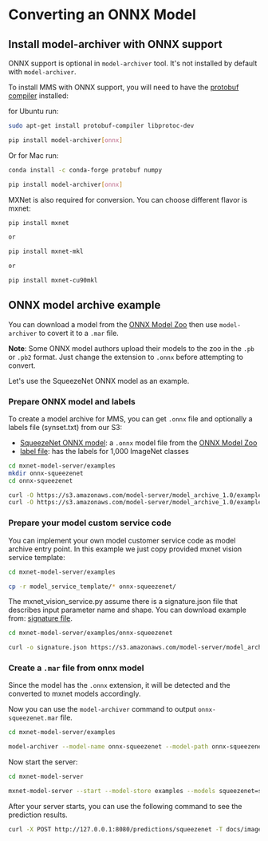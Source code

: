 # Converting an ONNX Model

## Install model-archiver with ONNX support
ONNX support is optional in `model-archiver` tool. It's not installed by default with `model-archiver`.

To install MMS with ONNX support, you will need to have the [protobuf compiler](https://github.com/onnx/onnx#installation) installed:

for Ubuntu run:

```bash
sudo apt-get install protobuf-compiler libprotoc-dev

pip install model-archiver[onnx]
```

Or for Mac run:

```bash
conda install -c conda-forge protobuf numpy

pip install model-archiver[onnx]
```

MXNet is also required for conversion. You can choose different flavor is mxnet:

```bash
pip install mxnet

or

pip install mxnet-mkl

or

pip install mxnet-cu90mkl
```

## ONNX model archive example

You can download a model from the [ONNX Model Zoo](https://github.com/onnx/models) then use `model-archiver` to covert it to a `.mar` file.

**Note**: Some ONNX model authors upload their models to the zoo in the `.pb` or `.pb2` format. Just change the extension to `.onnx` before attempting to convert.

Let's use the SqueezeNet ONNX model as an example. 

### Prepare ONNX model and labels

To create a model archive for MMS, you can get `.onnx` file and optionally a labels file (synset.txt) from our S3:

* [SqueezeNet ONNX model](https://s3.amazonaws.com/model-server/model_archive_1.0/examples/onnx-squeezenet/squeezenet.onnx): a `.onnx` model file from the [ONNX Model Zoo](https://github.com/onnx/models)
* [label file](https://s3.amazonaws.com/model-server/model_archive_1.0/examples/onnx-squeezenet/synset.txt): has the labels for 1,000 ImageNet classes

```bash
cd mxnet-model-server/examples
mkdir onnx-squeezenet
cd onnx-squeezenet

curl -O https://s3.amazonaws.com/model-server/model_archive_1.0/examples/onnx-squeezenet/squeezenet.onnx
curl -O https://s3.amazonaws.com/model-server/model_archive_1.0/examples/onnx-squeezenet/synset.txt
```

###  Prepare your model custom service code

You can implement your own model customer service code as model archive entry point. In this example we just copy provided mxnet vision service template:

```bash
cd mxnet-model-server/examples

cp -r model_service_template/* onnx-squeezenet/
```

The mxnet_vision_service.py assume there is a signature.json file that describes input parameter name and shape. You can download example from: [signature file](https://s3.amazonaws.com/model-server/model_archive_1.0/examples/onnx-squeezenet/signature.json).


```bash
cd mxnet-model-server/examples/onnx-squeezenet

curl -o signature.json https://s3.amazonaws.com/model-server/model_archive_1.0/examples/onnx-squeezenet/signature.json
```

### Create a `.mar` file from onnx model

Since the model has the `.onnx` extension, it will be detected and the converted to mxnet models accordingly.

Now you can use the `model-archiver` command to output `onnx-squeezenet.mar` file.

```bash
cd mxnet-model-server/examples

model-archiver --model-name onnx-squeezenet --model-path onnx-squeezenet --handler mxnet_vision_service:handle
```

Now start the server:

```bash
cd mxnet-model-server

mxnet-model-server --start --model-store examples --models squeezenet=squeezenet_v1.1.mar
```

After your server starts, you can use the following command to see the prediction results.

```bash
curl -X POST http://127.0.0.1:8080/predictions/squeezenet -T docs/images/kitten_small.jpg
```
